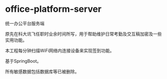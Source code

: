 # office-platform-server
统一办公平台服务端

原先在科大讯飞任职时业余时间所写，用于帮助维护日常考勤及交互稿加密及一些实用功能。

本工程每分钟扫描WiFi网络内连接设备来实现签到功能。

基于SpringBoot。

所有敏感数据包括数据库等已被删除。
